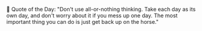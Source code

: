 <!-- start quote -->
💬 Quote of the Day: "Don't use all-or-nothing thinking. Take each day as its own day, and don't worry about it if you mess up one day. The most important thing you can do is just get back up on the horse."
<!-- end quote -->